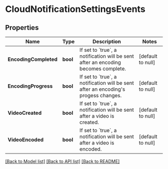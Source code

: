 # CloudNotificationSettingsEvents

## Properties
Name | Type | Description | Notes
------------ | ------------- | ------------- | -------------
**EncodingCompleted** | **bool** | If set to &#x60;true&#x60;, a notification will be sent after an encoding becomes complete. | [default to null]
**EncodingProgress** | **bool** | If set to &#x60;true&#x60;, a notification will be sent after an encoding&#39;s progess changes. | [default to null]
**VideoCreated** | **bool** | If set to &#x60;true&#x60;, a notification will be sent after a video is created. | [default to null]
**VideoEncoded** | **bool** | If set to &#x60;true&#x60;, a notification will be sent after a video is encoded. | [default to null]

[[Back to Model list]](../README.md#documentation-for-models) [[Back to API list]](../README.md#documentation-for-api-endpoints) [[Back to README]](../README.md)


